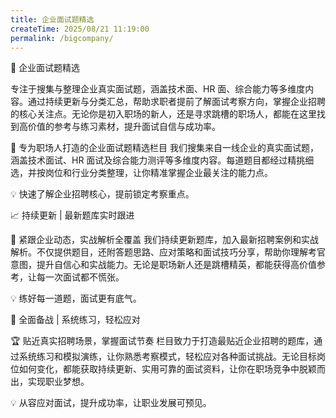 ```yaml
---
title: 企业面试题精选
createTime: 2025/08/21 11:19:00
permalink: /bigcompany/
---
```

🚀 企业面试题精选

专注于搜集与整理企业真实面试题，涵盖技术面、HR 面、综合能力等多维度内容。通过持续更新与分类汇总，帮助求职者提前了解面试考察方向，掌握企业招聘的核心关注点。无论你是初入职场的新人，还是寻求跳槽的职场人，都能在这里找到高价值的参考与练习素材，提升面试自信与成功率。

📌 专为职场人打造的企业面试题精选栏目
我们搜集来自一线企业的真实面试题，涵盖技术面试、HR 面试及综合能力测评等多维度内容。每道题目都经过精挑细选，并按岗位和行业分类整理，让你精准掌握企业最关注的能力点。

💡 快速了解企业招聘核心，提前锁定考察重点。

📈 持续更新 | 最新题库实时跟进

📝 紧跟企业动态，实战解析全覆盖
我们持续更新题库，加入最新招聘案例和实战解析。不仅提供题目，还附答题思路、应对策略和面试技巧分享，帮助你理解考官意图，提升自信心和实战能力。无论是职场新人还是跳槽精英，都能获得高价值参考，让每一次面试都不慌张。

💡 练好每一道题，面试更有底气。

🎯 全面备战 | 系统练习，轻松应对

🏆 贴近真实招聘场景，掌握面试节奏
栏目致力于打造最贴近企业招聘的题库，通过系统练习和模拟演练，让你熟悉考察模式，轻松应对各种面试挑战。无论目标岗位如何变化，都能获取持续更新、实用可靠的面试资料，让你在职场竞争中脱颖而出，实现职业梦想。

💡 从容应对面试，提升成功率，让职业发展可预见。